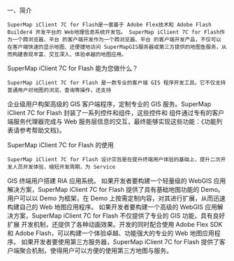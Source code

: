 一、简介

    SuperMap iClient 7C for Flash是一套基于 Adobe Flex技术和 Adobe Flash Builder4 开发平台的 Web地理信息系统开发包。 SuperMap iClient 7C for Flash作为一个跨浏览器、平台 的客户端开发作为一个跨浏览器、平台 的客户端开发产品，不仅可以 在客户端快速的显示地图、还便捷地访问 SuperMapGIS服务器或第三方提供的地图鱼服务，从而构建表现丰富、交互深入、体验卓越的地图应用。

SuperMap iClient 7C for Flash 能为您做什么？

    SuperMap iClient 7C for Flash 是一款专业的客户端 GIS 程序开发工具。它不仅支持普通用户对地图的浏览、查询等操作，还支持
企业级用户构架高级的 GIS 客户端程序，定制专业的 GIS 服务。SuperMap iClient 7C for Flash 封装了一系列控件和组件，这些控件和
组件通过专有的客户端服务代理器完成与 Web 服务层信息的交互，最终能够实现这些功能：《功能列表请参考帮助文档》。

SuperMap iClient 7C for Flash 的使用

    SuperMap iClient 7C for Flash 设计宗旨是在提升终端用户体验的基础上，提升二次开发人员开发体验，缩短开发周期，为 Service 
GIS 终端用户搭建 RIA 应用系统。
    如果开发者要构建一个轻量级的 WebGIS 应用解决方案，SuperMap iClient 7C for Flash 提供了具有基础地图功能的 Demo。用户可以以 
Demo 为框架，在 Demo 上按需定制内容，对其进行扩展，从而迅速构建自己的 Web 地图应用程序。
    如果开发者要构建一个高级的 WebGIS 应用解决方案，SuperMap iClient 7C for Flash 不仅提供了专业的 GIS 功能，具有良好扩展
开发机制，还提供了各种动画效果。开发的同时配合使用 Adobe Flex SDK 和 Adobe Flash，可以构建一个体验卓越、功能强大的专业的 Web 
地图应用程序。
    如果开发者要使用第三方服务器，SuperMap iClient 7C for Flash 提供了客户端聚合机制，使得用户可以方便的使用第三方地图与服务。


